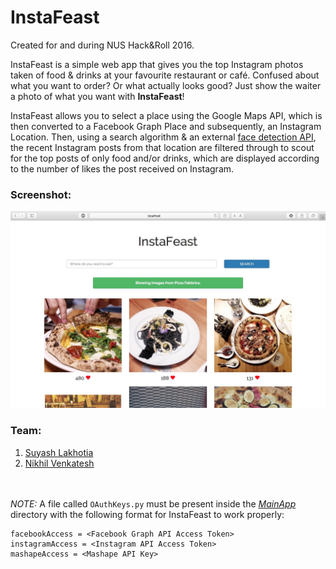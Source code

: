 # InstaFeast
Created for and during NUS Hack&amp;Roll 2016.

InstaFeast is a simple web app that gives you the top Instagram photos taken of food & drinks at your favourite restaurant or café. Confused about what you want to order? Or what actually looks good? Just show the waiter a photo of what you want with **InstaFeast**!

InstaFeast allows you to select a place using the Google Maps API, which is then converted to a Facebook Graph Place and subsequently, an Instagram Location. Then, using a search algorithm & an external [face detection API](https://market.mashape.com/apicloud/facerect#!documentation), the recent Instagram posts from that location are filtered through to scout for the top posts of only food and/or drinks, which are displayed according to the number of likes the post received on Instagram.

### Screenshot:
![Screenshot](/Screenshots/InstaFeast1.JPG)

### Team:
1. [Suyash Lakhotia](https://github.com/SuyashLakhotia)
2. [Nikhil Venkatesh](https://github.com/nikv96)

<br><br>
*NOTE:* A file called `OAuthKeys.py` must be present inside the *[MainApp](/MainApp/)* directory with the following format for InstaFeast to work properly:
```
facebookAccess = <Facebook Graph API Access Token>
instagramAccess = <Instagram API Access Token>
mashapeAccess = <Mashape API Key>
```
